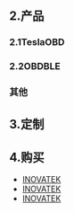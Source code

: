 ## 2.产品

### 2.1TeslaOBD


### 2.2OBDBLE


### 其他

## 3.定制

## 4.购买

- [INOVATEK](http://www.inovatek.cn/)
- [INOVATEK](http://www.inovatek.cn/)
- [INOVATEK](http://www.inovatek.cn/)
